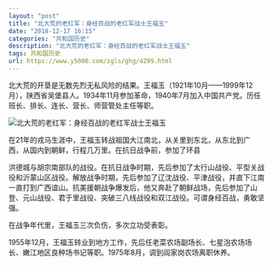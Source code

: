 ```yaml
---
layout: "post"
title: "北大荒的老红军：身经百战的老红军战士王福玉"
date: "2018-12-17 16:15"
categories: "共和国历史"
description: "北大荒的老红军：身经百战的老红军战士王福玉"
tags: 共和国历史
url: https://www.y5000.com/zgls/ghg/4299.html
---
```






北大荒的开垦是无数先烈无私风险的结果。王福玉（1921年10月——1999年12月），陕西省吴堡县人。1934年11月参加革命，1940年7月加入中国共产党。历任班长、排长、连长、营长、师营管处主任等职。

![北大荒的老红军：身经百战的老红军战士王福玉](/uploads/allimg/161101/6-161101160RT09.JPG)

在21年的戎马生涯中，王福玉转战祖国大江南北，从关里到东北，从东北到广西，从国内到朝鲜，行程几万里。在抗日战争前，参加了环县

洪德城与胡宗南部队的战役。在抗日战争时期，先后参加了太行山战役、平型关战役和沂蒙山区战役。解放战争时期，先后参加了辽沈战役、平津战役，并直下江南一直打到广西谊山。抗美援朝战争爆发后，他又奔赴了朝鲜战场，先后参加了山登、元山战役、君于里战役、突破三八线战役和双江战役。可谓身经百战，勇敢坚强。

在战争年代里，王福玉三次负伤，多次立功受表彰。

1955年12月，王福玉转业到地方工作，先后任老菜农场副场长、七星泡农场场长、嫩江地区良种场书记等职。1975年8月，调到阎家岗农场离职休养。
